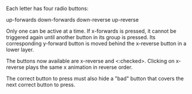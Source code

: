 Each letter has four radio buttons:

up-forwards    down-forwards
down-reverse   up-reverse              

Only one can be active at a time. If x-forwards is pressed, it cannot be triggered again until another button in its group is pressed. Its corresponding y-forward button is moved behind the x-reverse button in a lower layer.

The buttons now available are x-reverse and <:checked>. Clicking on x-reverse plays the same x animation in reverse order.

The correct button to press must also hide a "bad" button that covers the next correct button to press.